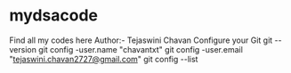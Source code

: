 # mydsacode
Find all my codes here
Author:- Tejaswini Chavan
Configure your Git
git --version
git config -user.name "chavantxt"
git config -user.email "tejaswini.chavan2727@gmail.com"
git config --list


